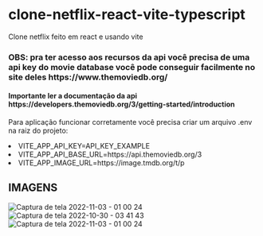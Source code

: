 # clone-netflix-react-vite-typescript
Clone netflix feito em react e usando vite
<h3>OBS: pra ter acesso aos recursos da api você precisa de uma api key do movie database você pode conseguir facilmente no site deles https://www.themoviedb.org/</h3>
<h4>Importante ler a documentação da api https://developers.themoviedb.org/3/getting-started/introduction </h4>
<p>
Para aplicação funcionar corretamente você precisa criar um arquivo .env na raiz do projeto:
<li>VITE_APP_API_KEY=API_KEY_EXAMPLE</li>
<li>VITE_APP_API_BASE_URL=https://api.themoviedb.org/3</li>
<li>VITE_APP_IMAGE_URL=https://image.tmdb.org/t/p</li>

</p>
<h2>IMAGENS</h2>

![Captura de tela 2022-11-03 - 01 00 24](https://user-images.githubusercontent.com/66807618/199645351-b13054d6-c213-42e0-8dc2-fc1932fcdda3.png)
![Captura de tela 2022-10-30 - 03 41 43](https://user-images.githubusercontent.com/66807618/199645418-43165f2c-5cf9-455e-a005-43d9d94207e9.png)
![Captura de tela 2022-11-03 - 01 00 24](https://user-images.githubusercontent.com/66807618/199645436-240c866a-7e9f-4dae-964c-d7bf66aed148.png)
